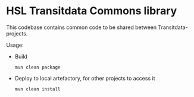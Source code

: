 # HSL Transitdata Commons library

This codebase contains common code to be shared between Transitdata-projects. 

Usage:

- Build

  `mvn clean package`
  
- Deploy to local artefactory, for other projects to access it

  `mvn clean install`